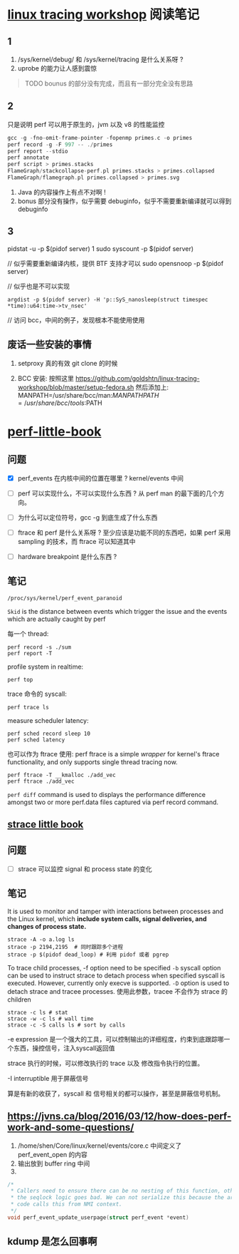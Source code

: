 # [linux tracing workshop](https://github.com/goldshtn/linux-tracing-workshop) 阅读笔记

## 1
1. /sys/kernel/debug/ 和 /sys/kernel/tracing 是什么关系呀 ?
2. uprobe 的能力让人感到震惊

> TODO bounus 的部分没有完成，而且有一部分完全没有思路

## 2
只是说明 perf 可以用于原生的，jvm 以及 v8 的性能监控
```c
gcc -g -fno-omit-frame-pointer -fopenmp primes.c -o primes
perf record -g -F 997 -- ./primes
perf report --stdio
perf annotate
perf script > primes.stacks
FlameGraph/stackcollapse-perf.pl primes.stacks > primes.collapsed
FlameGraph/flamegraph.pl primes.collapsed > primes.svg
```

1. Java 的内容操作上有点不对啊 !
2. bonus 部分没有操作，似乎需要 debuginfo，似乎不需要重新编译就可以得到 debuginfo

## 3 
pidstat -u -p $(pidof server) 1
sudo syscount  -p $(pidof server)

// 似乎需要重新编译内核，提供 BTF 支持才可以
sudo opensnoop -p $(pidof server)

// 似乎也是不可以实现
```
argdist -p $(pidof server) -H 'p::SyS_nanosleep(struct timespec *time):u64:time->tv_nsec'
```
// 访问 bcc，中间的例子，发现根本不能使用使用


## 废话一些安装的事情
1. setproxy 真的有效 git clone 的时候

2. BCC 安装:
按照这里
https://github.com/goldshtn/linux-tracing-workshop/blob/master/setup-fedora.sh
然后添加上:
MANPATH=/usr/share/bcc/man:$MANPATH
PATH=/usr/share/bcc/tools:$PATH

# [perf-little-book](https://nanxiao.gitbooks.io/perf-little-book/content/)

## 问题
- [x] perf_events 在内核中间的位置在哪里 ? kernel/events 中间
- [ ] perf 可以实现什么，不可以实现什么东西 ? 从 perf man 的最下面的几个方向。
- [ ] 为什么可以定位符号，gcc -g 到底生成了什么东西
- [ ] ftrace 和 perf 是什么关系呀 ? 至少应该是功能不同的东西吧，如果 perf 采用 sampling 的技术，而 ftrace 可以知道其中
- [ ] hardware breakpoint 是什么东西 ?


## 笔记
```
/proc/sys/kernel/perf_event_paranoid
```

`Skid` is the distance between events which trigger the issue and the events which are actually caught by perf

每一个 thread:
```
perf record -s ./sum
perf report -T
```

profile system in realtime:
```
perf top
```

trace 命令的 syscall:
```
perf trace ls
```

measure scheduler latency:
```
perf sched record sleep 10
perf sched latency
```

也可以作为 ftrace 使用:
perf ftrace is a simple *wrapper* for kernel's ftrace functionality, and only supports single thread tracing now. 
```
perf ftrace -T __kmalloc ./add_vec
perf ftrace ./add_vec
```

`perf diff` command is used to displays the performance difference amongst two or more perf.data files captured via perf record command.

## [strace little book](https://github.com/NanXiao/strace-little-book)

## 问题
- [ ] strace 可以监控 signal 和 process state 的变化

## 笔记
It is used to monitor and tamper with interactions between processes and the Linux kernel, which **include system calls, signal deliveries, and changes of process state.**

```
strace -A -o a.log ls
strace -p 2194,2195  # 同时跟踪多个进程
strace -p $(pidof dead_loop) # 利用 pidof 或者 pgrep
```

To trace child processes, -f option need to be specified
`-b` syscall option can be used to instruct strace to detach process when specified syscall is executed. However, currently only execve is supported.
`-D` option is used to detach strace and tracee processes. 使用此参数，tracee 不会作为 strace 的 children
```
strace -c ls # stat
strace -w -c ls # wall time 
strace -c -S calls ls # sort by calls
```

-e expression 是一个强大的工具，可以控制输出的详细程度，约束到底跟踪哪一个东西，操控信号，注入syscall返回值

strace 执行的时候，可以修改执行的 trace 以及 修改指令执行的位置。

-I interruptible 用于屏蔽信号

算是有新的收获了，syscall 和 信号相关的都可以操作，甚至是屏蔽信号机制。

## https://jvns.ca/blog/2016/03/12/how-does-perf-work-and-some-questions/
1. /home/shen/Core/linux/kernel/events/core.c 中间定义了 perf_event_open 的内容
2. 输出放到 buffer ring 中间
3. 
```c
/*
 * Callers need to ensure there can be no nesting of this function, otherwise
 * the seqlock logic goes bad. We can not serialize this because the arch
 * code calls this from NMI context.
 */
void perf_event_update_userpage(struct perf_event *event)
```

## kdump 是怎么回事啊
